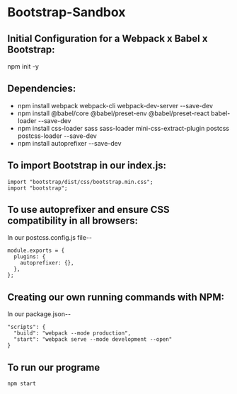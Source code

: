 # Bootstrap-Sandbox

## Initial Configuration for a Webpack x Babel x Bootstrap:

npm init -y

## Dependencies:

- npm install webpack webpack-cli webpack-dev-server --save-dev
- npm install @babel/core @babel/preset-env @babel/preset-react babel-loader --save-dev
- npm install css-loader sass sass-loader mini-css-extract-plugin postcss postcss-loader --save-dev
- npm install autoprefixer --save-dev

## To import Bootstrap in our index.js:

```
import "bootstrap/dist/css/bootstrap.min.css";
import "bootstrap";
```

## To use autoprefixer and ensure CSS compatibility in all browsers:

In our postcss.config.js file--

```
module.exports = {
  plugins: {
    autoprefixer: {},
  },
};
```

## Creating our own running commands with NPM:

In our package.json--

```
"scripts": {
  "build": "webpack --mode production",
  "start": "webpack serve --mode development --open"
}
```

## To run our programe

`npm start`

